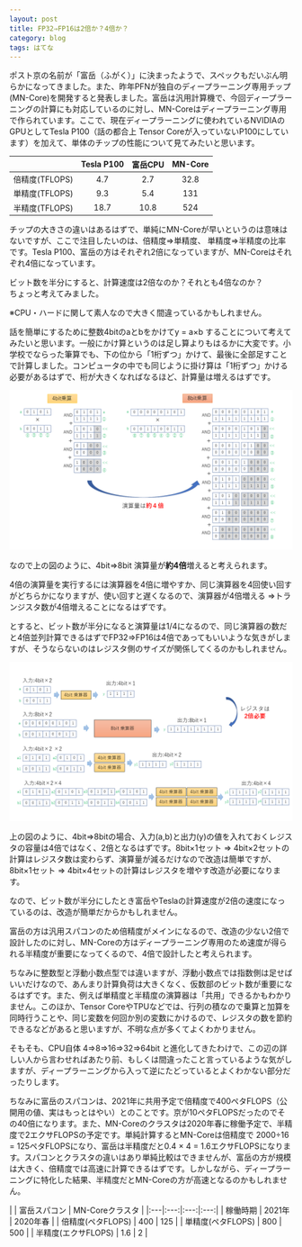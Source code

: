 ```yaml
---
layout: post
title: FP32⇒FP16は2倍か？4倍か？
category: blog
tags: はてな
---
```


ポスト京の名前が「富岳（ふがく）」に決まったようで、スペックもだいぶん明らかになってきました。また、昨年PFNが独自のディープラーニング専用チップ(MN-Core)を開発すると発表しました。富岳は汎用計算機で、今回ディープラーニングの計算にも対応しているのに対し、MN-Coreはディープラーニング専用で作られています。ここで、現在ディープラーニングに使われているNVIDIAのGPUとしてTesla P100（話の都合上 Tensor Coreが入っていないP100にしています）を加えて、単体のチップの性能について見てみたいと思います。


| | Tesla P100 | 富岳CPU | MN-Core |
|:---|:---:|:---:|:---:|
| 倍精度(TFLOPS) | 4.7 | 2.7 | 32.8 |
| 単精度(TFLOPS) | 9.3 | 5.4 | 131 |
| 半精度(TFLOPS) | 18.7 | 10.8 | 524 |


チップの大きさの違いはあるはずで、単純にMN-Coreが早いというのは意味はないですが、ここで注目したいのは、倍精度⇒単精度、 単精度⇒半精度の比率です。Tesla P100、富岳の方はそれぞれ2倍になっていますが、MN-Coreはそれぞれ4倍になっています。

ビット数を半分にすると、計算速度は2倍なのか？それとも4倍なのか？  
ちょっと考えてみました。

※CPU・ハードに関して素人なので大きく間違っているかもしれません。

話を簡単にするために整数4bitのaとbをかけてy = a×b することについて考えてみたいと思います。一般にかけ算というのは足し算よりもはるかに大変です。小学校でならった筆算でも、下の位から「1桁ずつ」かけて、最後に全部足すことで計算しました。コンピュータの中でも同じように掛け算は「1桁ずつ」かける必要があるはずで、桁が大きくなればなるほど、計算量は増えるはずです。

![imgae](/images/20190524-enzan1.png)

なので上の図のように、4bit⇒8bit 演算量が**約4倍**増えると考えられます。

4倍の演算量を実行するには演算器を4倍に増やすか、同じ演算器を4回使い回すがどちらかになりますが、使い回すと遅くなるので、演算器が4倍増える ⇒トランジスタ数が4倍増えることになるはずです。

とすると、ビット数が半分になると演算量は1/4になるので、同じ演算器の数だと4倍並列計算できるはずでFP32⇒FP16は4倍であってもいいような気きがしますが、そうならないのはレジスタ側のサイズが関係してくるのかもしれません。

![imgae](/images/20190524-enzan2.png)

上の図のように、4bit⇒8bitの場合、入力(a,b)と出力(y)の値を入れておくレジスタの容量は4倍ではなく、2倍となるはずです。8bit×1セット ⇒ 4bit×2セットの計算はレジスタ数は変わらず、演算量が減るだけなので改造は簡単ですが、8bit×1セット ⇒ 4bit×4セットの計算はレジスタを増やす改造が必要になります。

なので、ビット数が半分にしたとき富岳やTeslaの計算速度が2倍の速度になっているのは、改造が簡単だからかもしれません。

富岳の方は汎用スパコンのため倍精度がメインになるので、改造の少ない2倍で設計したのに対し、MN-Coreの方はディープラーニング専用のため速度が得られる半精度が重要になってくるので、4倍で設計したと考えられます。

ちなみに整数型と浮動小数点型では違いますが、浮動小数点では指数側は足せばいいだけなので、あんまり計算負荷は大きくなく、仮数部のビット数が重要になるはずです。また、例えば単精度と半精度の演算器は「共用」できるかもわかりません。このほか、Tensor CoreやTPUなどでは、行列の積なので乗算と加算を同時行うことや、同じ変数を何回か別の変数にかけるので、レジスタの数を節約できるなどがあると思いますが、不明な点が多くてよくわかりません。

そもそも、CPU自体 4⇒8⇒16⇒32⇒64bit と進化してきたわけで、この辺の詳しい人から言わせればあたり前、もしくは間違ったこと言っているような気がしますが、ディープラーニングから入って逆にたどっているとよくわかない部分だったりします。

ちなみに富岳のスパコンは、2021年に共用予定で倍精度で400ペタFLOPS（公開用の値、実はもっとはやい）とのことです。京が10ペタFLOPSだったのでその40倍になります。また、MN-Coreのクラスタは2020年春に稼働予定で、半精度で2エクサFLOPSの予定です。単純計算するとMN-Coreは倍精度で 2000÷16 = 125ペタFLOPSになり、富岳は半精度だと0.4 × 4 = 1.6エクサFLOPSになります。スパコンとクラスタの違いはあり単純比較はできませんが、富岳の方が規模は大きく、倍精度では高速に計算できるはずです。しかしながら、ディープラーニングに特化した結果、半精度だとMN-Coreの方が高速となるのかもしれません。


| | 富岳スパコン | MN-Coreクラスタ |
|:---|:---:|:---:|:---:|
| 稼働時期 | 2021年 | 2020年春 |
| 倍精度(ペタFLOPS) | 400 | 125 |
| 単精度(ペタFLOPS) | 800 | 500 |
| 半精度(エクサFLOPS) | 1.6 | 2 | 

